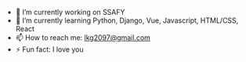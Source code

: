 
- 🔭 I’m currently working on SSAFY
- 🌱 I’m currently learning Python, Django, Vue, Javascript, HTML/CSS, React
- 📫 How to reach me: lkg2097@gmail.com
- ⚡ Fun fact: I love you

